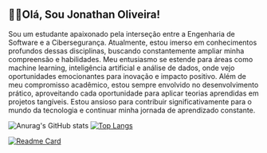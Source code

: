 ## 👋🏽Olá, Sou Jonathan Oliveira!

Sou um estudante apaixonado pela interseção entre a Engenharia de Software e a Cibersegurança. Atualmente, estou imerso em conhecimentos profundos dessas disciplinas, buscando constantemente ampliar minha compreensão e habilidades. Meu entusiasmo se estende para áreas como machine learning, inteligência artificial e análise de dados, onde vejo oportunidades emocionantes para inovação e impacto positivo. Além de meu compromisso acadêmico, estou sempre envolvido no desenvolvimento prático, aproveitando cada oportunidade para aplicar teorias aprendidas em projetos tangíveis. Estou ansioso para contribuir significativamente para o mundo da tecnologia e continuar minha jornada de aprendizado constante.

![Anurag's GitHub stats](https://github-readme-stats.vercel.app/api?username=Jonathan-Olliveira&show_icons=true&theme=dark) [![Top Langs](https://github-readme-stats.vercel.app/api/top-langs/?username=Jonathan-Olliveira&layout=compact&theme=dark)](https://github.com/anuraghazra/github-readme-stats)

[![Readme Card](https://github-readme-stats.vercel.app/api/pin/?username=Jonathan-Olliveira&repo=QuickNotes&theme=dark)](https://github.com/Jonathan-Olliveira/QuickNotes)



